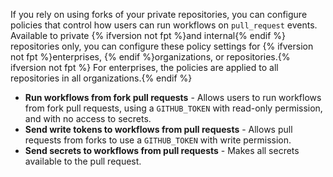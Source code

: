 If you rely on using forks of your private repositories, you can configure policies that control how users can run workflows on `pull_request` events. Available to private {% ifversion not fpt %}and internal{% endif %} repositories only, you can configure these policy settings for {% ifversion not fpt %}enterprises, {% endif %}organizations, or repositories.{% ifversion not fpt %} For enterprises, the policies are applied to all repositories in all organizations.{% endif %}

- **Run workflows from fork pull requests** - Allows users to run workflows from fork pull requests, using a `GITHUB_TOKEN` with read-only permission, and with no access to secrets.
- **Send write tokens to workflows from pull requests** - Allows pull requests from forks to use a `GITHUB_TOKEN` with write permission.
- **Send secrets to workflows from pull requests** - Makes all secrets available to the pull request.
